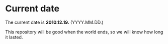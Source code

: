 # Current date

The current date is **2010.12.19.** (YYYY.MM.DD.)

This repository will be good when the world ends, so we will know how long it lasted.